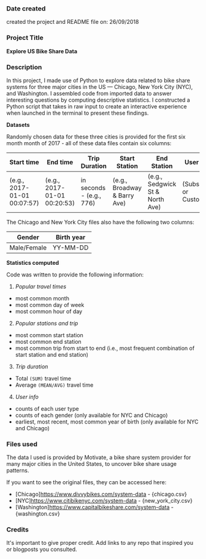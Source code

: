 ### Date created
created the project and README file on: 26/09/2018

### Project Title
**Explore US Bike Share Data**

### Description
In this project, I made use of Python to explore data related to bike share systems for three major cities in the US — Chicago, New York City (NYC), and Washington. I assembled code from imported data to answer interesting questions by computing descriptive statistics. I constructed a Python script that takes in raw input to create an interactive experience when launched in the terminal to present these findings.

**Datasets**

Randomly chosen data for these three cities is provided for the first six month month of 2017 - all of these data files contain six columns:

Start time | End time | Trip Duration | Start Station | End Station | User type |
------------ | ------------- | ------------- | ------------- | ------------- | ------------ |
(e.g., 2017-01-01 00:07:57) | (e.g., 2017-01-01 00:20:53) | in seconds - (e.g., 776) | (e.g., Broadway & Barry Ave) | (e.g., Sedgwick St & North Ave) | (Subscriber or Customer)


The Chicago and New York City files also have the following two columns:

Gender | Birth year
--- | --- |
Male/Female | YY-MM-DD

**Statistics computed**

Code was written to provide the following information:

1) *Popular travel times*

* most common month
*  most common day of week
* most common hour of day

2) *Popular stations and trip*

* most common start station
* most common end station
* most common trip from start to end (i.e., most frequent combination of start station and end station)

3) *Trip duration*

* Total ```(SUM)``` travel time
* Average ```(MEAN/AVG)``` travel time

4) *User info*

* counts of each user type
* counts of each gender (only available for NYC and Chicago)
* earliest, most recent, most common year of birth (only available for NYC and Chicago)


### Files used
The data I used is provided by Motivate, a bike share system provider for many major cities in the United States, to uncover bike share usage patterns.

 If you want to see the original files, they can be accessed here:
 - [Chicago]https://www.divvybikes.com/system-data - {chicago.csv}
 - [NYC]https://www.citibikenyc.com/system-data - {new_york_city.csv}
 - [Washington]https://www.capitalbikeshare.com/system-data - {washington.csv}

### Credits
It's important to give proper credit. Add links to any repo that inspired you or blogposts you consulted.
